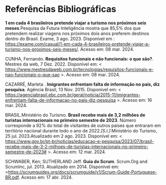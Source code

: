 # Referências Bibliográficas


**1 em cada 4 brasileiros pretende viajar a turismo nos próximos seis meses**.Pesquisa da Futura Inteligência mostra que 85,5% dos que pretendem realizar viagens nos próximos dois anos preferem destinos dentro do Brasil. Exame, 3 ago. 2023. Disponível em : https://exame.com/casual/1-em-cada-4-brasileiros-pretende-viajar-a-turismo-nos-proximos-seis-meses/. Acesso em: 08 mar. 2024. 


>  

CUNHA, Fernando. **Requisitos funcionais e não funcionais: o que são?**. Mestres da web, 7 Dez. 2022. Disponível em: < https://www.mestresdaweb.com.br/tecnologias/requisitos-funcionais-e-nao-funcionais-o-que-sao >. Acesso em: 08 mar. 2024. 

 

CAZARRÉ, Marleta . **Imigrantes enfrentam falta de informação no país, diz pesquisa**. Agência Brasil, 13 Nov. 2015. Disponível em: < https://agenciabrasil.ebc.com.br/geral/noticia/2015-11/imigrantes-enfrentam-falta-de-informacao-no-pais-diz-pesquisa  >. Acesso em: 16 mar. 2024. 

 

 

BRASIL.Ministério do Turismo. **Brasil recebe mais de 3,2 milhões de turistas internacionais no primeiro semestre de 2023**. Número corresponde a 92% do total de visitantes de outros países que entraram em território nacional durante todo o ano de 2022.*[S.l.]*:Ministério do Turismo, 25 jul. 2023.Atualizado em 2 ago. 2023. Disponível em: <  https://www.gov.br/pt-br/noticias/educacao-e-pesquisa/2023/07/brasil-recebe-mais-de-3-2-milhoes-de-turistas-internacionais-no-primeiro-semestre-de-2023#  >. Acesso em: 12 mar. 2024. 

 
SCHWABER, Ken; SUTHERLAND Jeff. **Guia do Scrum**.  Scrum.Org and ScrumInc, jul. 2013. Atualizado em 2014. Disponível em: >https://scrumguides.org/docs/scrumguide/v1/Scrum-Guide-Portuguese-BR.pdf. Acesso em: 17 abr. 2024.

